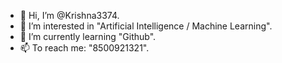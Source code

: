 - 👋 Hi, I’m @Krishna3374.
- 👀 I’m interested in "Artificial Intelligence / Machine Learning".
- 🌱 I’m currently learning "Github".
- 📫 To reach me: "8500921321".
<!---
- 💞️ I’m looking to collaborate on ...
--->

<!---
Krishna3374/Krishna3374 is a ✨ special ✨ repository because its `README.md` (this file) appears on your GitHub profile.
You can click the Preview link to take a look at your changes.
--->
